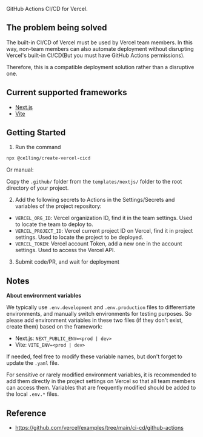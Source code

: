 GitHub Actions CI/CD for Vercel.

## The problem being solved

The built-in CI/CD of Vercel must be used by Vercel team members. In this way, non-team members can also automate deployment without disrupting Vercel's built-in CI/CD(But you must have GitHub Actions permissions).

Therefore, this is a compatible deployment solution rather than a disruptive one.

## Current supported frameworks

- [Next.js](https://nextjs.org/)
- [Vite](https://vite.dev/)

## Getting Started

1. Run the command

```bash
npx @ce1ling/create-vercel-cicd
```

Or manual:

Copy the `.github/` folder from the `templates/nextjs/` folder to the root directory of your project.

2. Add the following secrets to Actions in the Settings/Secrets and variables of the project repository:

- `VERCEL_ORG_ID`: Vercel organization ID, find it in the team settings. Used to locate the team to deploy to.
- `VERCEL_PROJECT_ID`: Vercel current project ID on Vercel, find it in project settings. Used to locate the project to be deployed.
- `VERCEL_TOKEN`: Vercel account Token, add a new one in the account settings. Used to access the Vercel API.

3. Submit code/PR, and wait for deployment

## Notes

**About environment variables**

We typically use `.env.development` and `.env.production` files to differentiate environments, and manually switch environments for testing purposes. So please add environment variables in these two files (if they don't exist, create them) based on the framework:

- Next.js: `NEXT_PUBLIC_ENV=<prod | dev>`
- Vite: `VITE_ENV=<prod | dev>`

If needed, feel free to modify these variable names, but don't forget to update the `.yaml` file.

For sensitive or rarely modified environment variables, it is recommended to add them directly in the project settings on Vercel so that all team members can access them. Variables that are frequently modified should be added to the local `.env.*` files.

## Reference

- https://github.com/vercel/examples/tree/main/ci-cd/github-actions
